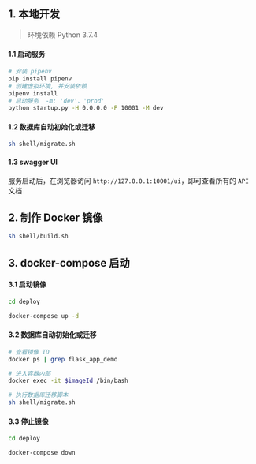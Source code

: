 ## 1. 本地开发

> 环境依赖
> Python 3.7.4

#### 1.1 启动服务

```bash
# 安装 pipenv
pip install pipenv
# 创建虚拟环境, 并安装依赖
pipenv install
# 启动服务  -m: 'dev'、'prod'
python startup.py -H 0.0.0.0 -P 10001 -M dev
```

#### 1.2 数据库自动初始化或迁移

```bash
sh shell/migrate.sh
```

#### 1.3 swagger UI

服务启动后，在浏览器访问 `http://127.0.0.1:10001/ui`，即可查看所有的 `API` 文档

## 2. 制作 Docker 镜像

```bash
sh shell/build.sh
```

## 3. docker-compose 启动

####  3.1 启动镜像
```bash
cd deploy

docker-compose up -d
```

#### 3.2 数据库自动初始化或迁移

```bash
# 查看镜像 ID
docker ps | grep flask_app_demo

# 进入容器内部
docker exec -it $imageId /bin/bash

# 执行数据库迁移脚本
sh shell/migrate.sh
```

####  3.3 停止镜像

```bash
cd deploy

docker-compose down
```
